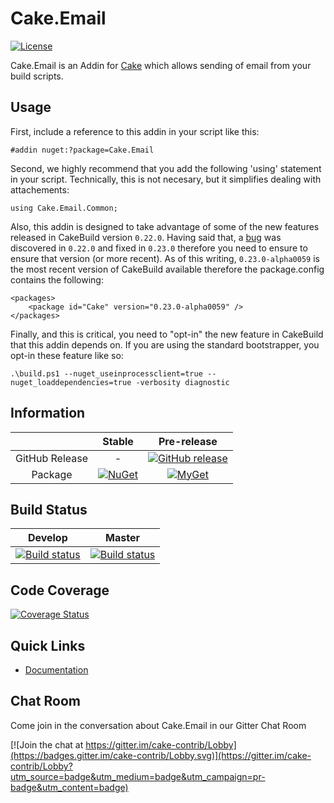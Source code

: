 # Cake.Email

[![License](http://img.shields.io/:license-mit-blue.svg)](http://cake-contrib.mit-license.org)

Cake.Email is an Addin for [Cake](http://cakebuild.net/) which allows sending of email from your build scripts.

## Usage

First, include a reference to this addin in your script like this:
```
#addin nuget:?package=Cake.Email
```

Second, we highly recommend that you add the following 'using' statement in your script. Technically, this is not necesary, but it simplifies dealing with attachements: 
```
using Cake.Email.Common;
```

Also, this addin is designed to take advantage of some of the new features released in CakeBuild version `0.22.0`. Having said that, a [bug](https://github.com/cake-build/cake/issues/1838) was discovered in `0.22.0` and fixed in `0.23.0` therefore you need to ensure to ensure that version (or more recent).
As of this writing, `0.23.0-alpha0059` is the most recent version of CakeBuild available therefore the package.config contains the following:
```
<packages>
    <package id="Cake" version="0.23.0-alpha0059" />
</packages>
```

Finally, and this is critical, you need to "opt-in" the new feature in CakeBuild that this addin depends on. If you are using the standard bootstrapper, you opt-in these feature like so:
```
.\build.ps1 --nuget_useinprocessclient=true --nuget_loaddependencies=true -verbosity diagnostic
```

## Information

| |Stable|Pre-release|
|:--:|:--:|:--:|
|GitHub Release|-|[![GitHub release](https://img.shields.io/github/release/cake-contrib/Cake.Email.svg)](https://github.com/cake-contrib/Cake.Email/releases/latest)|
|Package|[![NuGet](https://img.shields.io/nuget/v/Cake.Email.svg)](https://www.nuget.org/packages/Cake.Email)|[![MyGet](https://img.shields.io/myget/cake-contrib/vpre/Cake.Email.svg)](http://myget.org/feed/cake-contrib/package/nuget/Cake.Email)|

## Build Status

|Develop|Master|
|:--:|:--:|
|[![Build status](https://ci.appveyor.com/api/projects/status/y8b1429u4dpbxlf2/branch/develop?svg=true)](https://ci.appveyor.com/project/cakecontrib/cake-email/branch/develop)|[![Build status](https://ci.appveyor.com/api/projects/status/y8b1429u4dpbxlf2/branch/develop?svg=true)](https://ci.appveyor.com/project/cakecontrib/cake-email/branch/master)|

## Code Coverage

[![Coverage Status](https://coveralls.io/repos/github/cake-contrib/Cake.Email/badge.svg)](https://coveralls.io/github/cake-contrib/Cake.Email)

## Quick Links

- [Documentation](https://cake-contrib.github.io/Cake.Email/)

## Chat Room
Come join in the conversation about Cake.Email in our Gitter Chat Room

[![Join the chat at https://gitter.im/cake-contrib/Lobby](https://badges.gitter.im/cake-contrib/Lobby.svg)](https://gitter.im/cake-contrib/Lobby?utm_source=badge&utm_medium=badge&utm_campaign=pr-badge&utm_content=badge)
